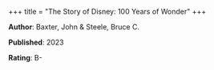 +++
title = "The Story of Disney: 100 Years of Wonder"
+++



**Author**: Baxter, John & Steele, Bruce C.

**Published**: 2023

**Rating**: B-
